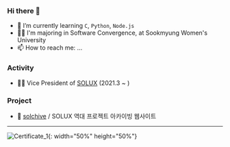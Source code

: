 ### Hi there 👋
- 🌱 I’m currently learning `C`, `Python`, `Node.js`
- 👩‍🎓 I'm majoring in Software Convergence, at Sookmyung Women's University
- 📫 How to reach me: ...

### Activity
- 👩‍💼 Vice President of [SOLUX](https://sm-solux.github.io/) (2021.3 ~ )

### Project
- 💾 [solchive](https://github.com/Yena777/solchive.git) / SOLUX 역대 프로젝트 아카이빙 웹사이트

***

![Certificate_1](https://user-images.githubusercontent.com/76472415/109378758-62481800-7918-11eb-9d61-1a382dc4ec2d.jpg){: width="50%" height="50%"}


<!--
**Yena777/Yena777** is a ✨ _special_ ✨ repository because its `README.md` (this file) appears on your GitHub profile.

Here are some ideas to get you started:

- 🔭 I’m currently working on ...

- 👯 I’m looking to collaborate on ...
- 🤔 I’m looking for help with ...
- 💬 Ask me about ...

- 😄 Pronouns: ...
- ⚡ Fun fact: ...
-->
